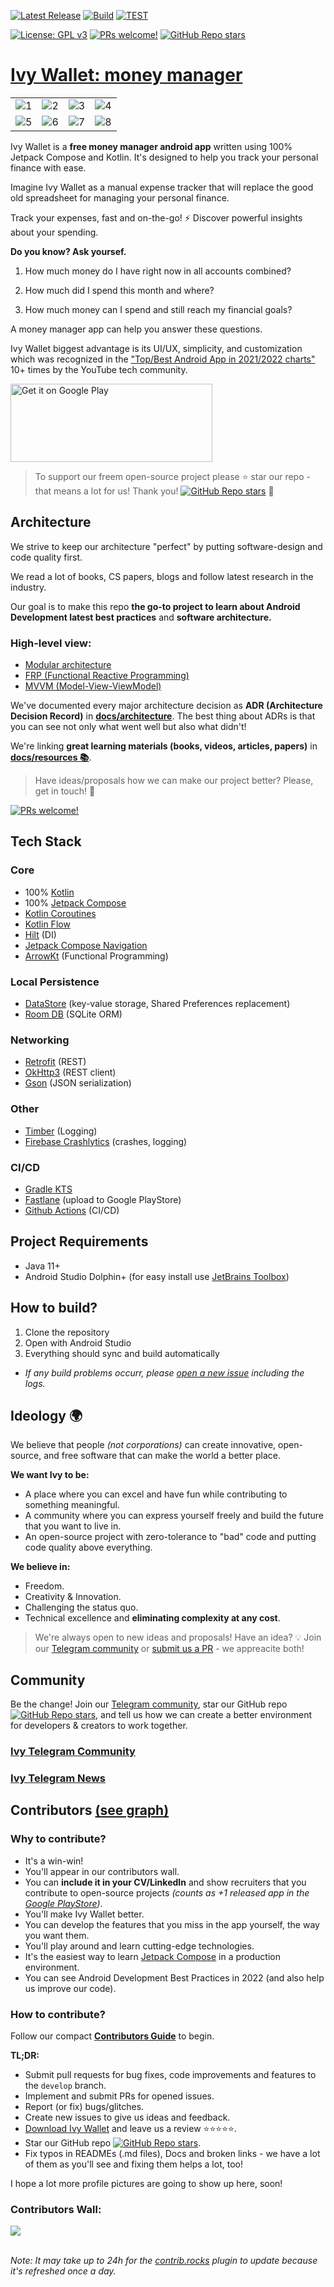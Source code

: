[![Latest Release](https://img.shields.io/github/v/release/iliyangermanov/ivy-wallet)](https://github.com/ILIYANGERMANOV/ivy-wallet/releases)
[![Build](https://github.com/ILIYANGERMANOV/ivy-wallet/actions/workflows/build.yml/badge.svg)](https://github.com/ILIYANGERMANOV/ivy-wallet/actions/workflows/internal_release.yml)
[![TEST](https://github.com/ILIYANGERMANOV/ivy-wallet/actions/workflows/test.yml/badge.svg)](https://github.com/ILIYANGERMANOV/ivy-wallet/actions/workflows/lint.yml)

[![License: GPL v3](https://img.shields.io/badge/License-GPLv3-blue.svg)](https://www.gnu.org/licenses/gpl-3.0)
[![PRs welcome!](https://img.shields.io/badge/PRs-welcome-brightgreen.svg)](https://github.com/ILIYANGERMANOV/ivy-wallet/blob/main/CONTRIBUTING.md)
[![GitHub Repo stars](https://img.shields.io/github/stars/Ivy-Apps/ivy-wallet?style=social)](https://github.com/Ivy-Apps/ivy-wallet/stargazers)

# [Ivy Wallet: money manager](https://play.google.com/store/apps/details?id=com.ivy.wallet)

|          |             |                |       |
| :---:    |    :----:   |          :---: | :---: |
| ![1](https://user-images.githubusercontent.com/5564499/189540998-4d6cdcd3-ab4d-40f7-85d4-c82fe8a017d1.png) | ![2](https://user-images.githubusercontent.com/5564499/189541011-1ebbd8b6-50fe-432a-91e2-59206efe99ce.png) | ![3](https://user-images.githubusercontent.com/5564499/189541023-35e7f163-d639-4466-9a91-c56890d5a28e.png) | ![4](https://user-images.githubusercontent.com/5564499/189541027-d352314c-fd5c-43eb-82ad-4aba14c7b0fa.png)
| ![5](https://user-images.githubusercontent.com/5564499/189541030-1a0d7948-33af-420b-b126-936d0211c93f.png) | ![6](https://user-images.githubusercontent.com/5564499/189541035-621c4511-5ec7-4d3f-b08e-925d8da95472.png) |![7](https://user-images.githubusercontent.com/5564499/189541127-7adf5bfa-0652-461c-80f1-076b7179eb6c.png) | ![8](https://user-images.githubusercontent.com/5564499/189541040-7cab633e-be4c-40b2-a2c6-890a15edf805.png)

Ivy Wallet is a **free money manager android app** written using 100% Jetpack Compose and Kotlin. It's designed to help you track your personal finance with ease.

Imagine Ivy Wallet as a manual expense tracker that will replace the good old spreadsheet for managing your personal finance.

Track your expenses, fast and on-the-go! ⚡ Discover powerful insights about your spending.

**Do you know? Ask yoursef.**

1) How much money do I have right now in all accounts combined?

2) How much did I spend this month and where?

3) How much money can I spend and still reach my financial goals?

A money manager app can help you answer these questions.

Ivy Wallet biggest advantage is its UI/UX, simplicity, and customization which was recognized in the ["Top/Best Android App in 2021/2022 charts"](https://youtube.com/playlist?list=PLguJN0waG1-eSzKMuFMIULrR3MlqJ3cAE) 10+ times by the YouTube tech community.

<a href='https://play.google.com/store/apps/details?id=com.ivy.wallet&utm_source=github&pcampaignid=pcampaignidMKT-Other-global-all-co-prtnr-py-PartBadge-Mar2515-1'><img alt='Get it on Google Play' src='https://play.google.com/intl/en_us/badges/static/images/badges/en_badge_web_generic.png' width="323" height="125"/></a>

> To support our freem open-source project please ⭐ star our repo - that means a lot for us! Thank you! [![GitHub Repo stars](https://img.shields.io/github/stars/Ivy-Apps/ivy-wallet?style=social)](https://github.com/Ivy-Apps/ivy-wallet/stargazers)
 🙏


## Architecture
We strive to keep our architecture "perfect" by putting software-design and code quality first. 

We read a lot of books, CS papers, blogs and follow latest research in the industry. 

Our goal is to make this repo **the go-to project to learn about Android Development latest best practices** and **software architecture.**

### High-level view:
- [Modular architecture](https://android-developers.googleblog.com/2022/09/announcing-new-guide-to-android-app-modularization.html)
- [FRP (Functional Reactive Programming)](https://www.toptal.com/android/functional-reactive-programming-part-1)
- [MVVM (Model-View-ViewModel)](https://www.techtarget.com/whatis/definition/Model-View-ViewModel#:~:text=Model%2DView%2DViewModel%20(MVVM)%20is%20a%20software%20design,Ken%20Cooper%20and%20John%20Gossman.)

We've documented every major architecture decision as **ADR (Architecture Decision Record)** in **[docs/architecture](docs/architecture/)**. The best thing about ADRs is that you can see not only what went well but also what didn't!

We're linking **great learning materials (books, videos, articles, papers)** in **[docs/resources 📚](docs/resources/)**.

> Have ideas/proposals how we can make our project better? Please, get in touch! 🚀

[![PRs welcome!](https://img.shields.io/badge/PRs-welcome-brightgreen.svg)](https://github.com/ILIYANGERMANOV/ivy-wallet/blob/main/CONTRIBUTING.md)

## Tech Stack

### Core
- 100% [Kotlin](https://kotlinlang.org/)
- 100% [Jetpack Compose](https://developer.android.com/jetpack/compose)
- [Kotlin Coroutines](https://kotlinlang.org/docs/coroutines-overview.html)
- [Kotlin Flow](https://kotlinlang.org/docs/flow.html)
- [Hilt](https://dagger.dev/hilt/) (DI)
- [Jetpack Compose Navigation](https://developer.android.com/jetpack/compose/navigation)
- [ArrowKt](https://arrow-kt.io/) (Functional Programming)

### Local Persistence
- [DataStore](https://developer.android.com/topic/libraries/architecture/datastore) (key-value storage, Shared Preferences replacement)
- [Room DB](https://developer.android.com/training/data-storage/room) (SQLite ORM)

### Networking
- [Retrofit](https://square.github.io/retrofit/) (REST)
- [OkHttp3](https://square.github.io/okhttp/) (REST client)
- [Gson](https://github.com/google/gson) (JSON serialization)

### Other
- [Timber](https://github.com/JakeWharton/timber) (Logging)
- [Firebase Crashlytics](https://firebase.google.com/docs/crashlytics) (crashes, logging)

### CI/CD
- [Gradle KTS](https://docs.gradle.org/current/userguide/kotlin_dsl.html)
- [Fastlane](https://fastlane.tools/) (upload to Google PlayStore)
- [Github Actions](https://github.com/Ivy-Apps/ivy-wallet/actions) (CI/CD)


## Project Requirements
- Java 11+
- Android Studio Dolphin+ (for easy install use [JetBrains Toolbox](https://www.jetbrains.com/toolbox-app/))

## How to build?
1. Clone the repository
2. Open with Android Studio
3. Everything should sync and build automatically
- _If any build problems occurr, please [open a new issue](https://github.com/Ivy-Apps/ivy-wallet/issues/new?assignees=&labels=dev&template=dev-contributor-request.yml) including the logs._

## Ideology :earth_africa:
We believe that people _(not corporations)_ can create innovative, open-source,
and free software that can make the world a better place.

**We want Ivy to be:**
- A place where you can excel and have fun while contributing to something meaningful.
- A community where you can express yourself freely and build the future that you want to live in.
- An open-source project with zero-tolerance to "bad" code and putting code quality above everything. 

**We believe in:**
- Freedom.
- Creativity & Innovation.
- Challenging the status quo.
- Technical excellence and **eliminating complexity at any cost**.

> We're always open to new ideas and proposals! Have an idea? 💡 Join our [Telegram community](https://t.me/+ETavgioAvWg4NThk) or [submit us a PR](https://github.com/Ivy-Apps/ivy-wallet/blob/main/CONTRIBUTING.md) - we appreacite both!

## Community
Be the change! Join our [Telegram community](https://t.me/+ETavgioAvWg4NThk), star our GitHub repo [![GitHub Repo stars](https://img.shields.io/github/stars/Ivy-Apps/ivy-wallet?style=social)](https://github.com/Ivy-Apps/ivy-wallet/stargazers), and
tell us how we can create a better environment for developers & creators to work together.

### [Ivy Telegram Community](https://t.me/+ETavgioAvWg4NThk)

### [Ivy Telegram News](https://t.me/ivywallet)


## Contributors [(see graph)](https://github.com/ILIYANGERMANOV/ivy-wallet/graphs/contributors)

### Why to contribute?
- It's a win-win!
- You'll appear in our contributors wall.
- You can **include it in your CV/LinkedIn** and show recruiters that you contribute to open-source projects _(counts as +1 released app in the [Google PlayStore](https://play.google.com/store/apps/details?id=com.ivy.wallet))_.
- You'll make Ivy Wallet better.
- You can develop the features that you miss in the app yourself, the way you want them.
- You'll play around and learn cutting-edge technologies.
- It's the easiest way to learn [Jetpack Compose](https://developer.android.com/jetpack/compose) in
  a production environment.
- You can see Android Development Best Practices in 2022 (and also help us improve our code).

### How to contribute?

Follow our
compact **[Contributors Guide](https://github.com/ILIYANGERMANOV/ivy-wallet/blob/main/CONTRIBUTING.md)**
to begin.

**TL;DR:**
- Submit pull requests for bug fixes, code improvements and features to the `develop` branch.
- Implement and submit PRs for opened issues.
- Report (or fix) bugs/glitches.
- Create new issues to give us ideas and feedback.
- [Download Ivy Wallet](https://play.google.com/store/apps/details?id=com.ivy.wallet) and leave us a review ⭐⭐⭐⭐⭐.
- Star our GitHub repo [![GitHub Repo stars](https://img.shields.io/github/stars/Ivy-Apps/ivy-wallet?style=social)](https://github.com/Ivy-Apps/ivy-wallet).
- Fix typos in READMEs (.md files), Docs and broken links - we have a lot of them as you'll see and fixing them helps a lot, too!

I hope a lot more profile pictures are going to show up here, soon!

### Contributors Wall:
<a href="https://github.com/ILIYANGERMANOV/ivy-wallet/graphs/contributors">
  <img src="https://contrib.rocks/image?repo=ILIYANGERMANOV/ivy-wallet" />
</a>
<br>
<br>

_Note: It may take up to 24h for the [contrib.rocks](https://contrib.rocks/preview?repo=ILIYANGERMANOV%2Fivy-wallet) plugin to update because it's refreshed once a day._ 
